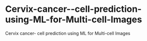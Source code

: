# Cervix-cancer--cell-prediction-using-ML-for-Multi-cell-Images
Cervix cancer- cell prediction  using ML for Multi-cell Images
